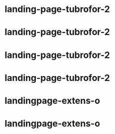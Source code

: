 # landing-page-tubrofor-2
# landing-page-tubrofor-2
# landing-page-tubrofor-2
# landing-page-tubrofor-2
# landingpage-extens-o
# landingpage-extens-o
